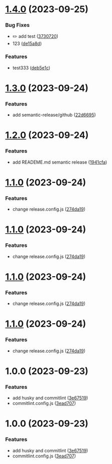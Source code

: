 # [1.4.0](https://github.com/demotascha/automation-release/compare/v1.3.0...v1.4.0) (2023-09-25)


### Bug Fixes

* :pencil2: add test ([3730720](https://github.com/demotascha/automation-release/commit/3730720daf5a55d92ab4e605103a1632a26bb016))
* 123 ([de15a8d](https://github.com/demotascha/automation-release/commit/de15a8dec127b6ace4ae38bbae1f73272c50d6ea))


### Features

* test333 ([deb5e1c](https://github.com/demotascha/automation-release/commit/deb5e1cb3ef824d6cd786d676de2a052f0697b38))

# [1.3.0](https://github.com/steven130169/automation-release/compare/v1.2.0...v1.3.0) (2023-09-24)


### Features

* add semantic-release/github ([22d6695](https://github.com/steven130169/automation-release/commit/22d6695ca014d567e3c3121cc89aad69ae184bd0))

# [1.2.0](https://github.com/steven130169/automation-release/compare/v1.1.0...v1.2.0) (2023-09-24)


### Features

* add READEME.md semantic release ([1941cfa](https://github.com/steven130169/automation-release/commit/1941cfa313cdaef051b1b86d8212ee78e3044340))

# [1.1.0](https://github.com/steven130169/automation-release/compare/v1.0.0...v1.1.0) (2023-09-24)


### Features

* change release.config.js ([274da19](https://github.com/steven130169/automation-release/commit/274da19cdfecd31431f5283c8aa379f8e3542175))

# [1.1.0](https://github.com/steven130169/automation-release/compare/v1.0.0...v1.1.0) (2023-09-24)


### Features

* change release.config.js ([274da19](https://github.com/steven130169/automation-release/commit/274da19cdfecd31431f5283c8aa379f8e3542175))

# [1.1.0](https://github.com/steven130169/automation-release/compare/v1.0.0...v1.1.0) (2023-09-24)


### Features

* change release.config.js ([274da19](https://github.com/steven130169/automation-release/commit/274da19cdfecd31431f5283c8aa379f8e3542175))

# [1.1.0](https://github.com/steven130169/automation-release/compare/v1.0.0...v1.1.0) (2023-09-24)


### Features

* change release.config.js ([274da19](https://github.com/steven130169/automation-release/commit/274da19cdfecd31431f5283c8aa379f8e3542175))

# 1.0.0 (2023-09-23)


### Features

* add husky and commitlint ([3e67519](https://github.com/steven130169/automation-release/commit/3e67519f42ea4477bc1f457d1ff713dd488bda29))
* commitlint.config.js ([3ead707](https://github.com/steven130169/automation-release/commit/3ead707f096fd9bd4ac3ba80b21ef987eee5bb14))

# 1.0.0 (2023-09-23)


### Features

* add husky and commitlint ([3e67519](https://github.com/steven130169/automation-release/commit/3e67519f42ea4477bc1f457d1ff713dd488bda29))
* commitlint.config.js ([3ead707](https://github.com/steven130169/automation-release/commit/3ead707f096fd9bd4ac3ba80b21ef987eee5bb14))
